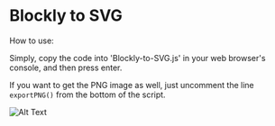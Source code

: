 # Blockly to SVG

How to use:

Simply, copy the code into 'Blockly-to-SVG.js' in your web browser's console, and then press enter.

If you want to get the PNG image as well, just uncomment the line `exportPNG()` from the bottom of the script.

![Alt Text](https://media.giphy.com/media/du4Jupg7dEDZB13tCf/source.gif)

